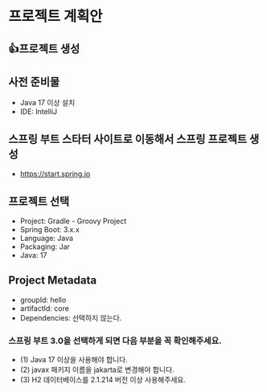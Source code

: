 
# 프로젝트 계획안

## 👍프로젝트 생성


## 사전 준비물
 - Java 17 이상 설치
 - IDE: IntelliJ

## 스프링 부트 스타터 사이트로 이동해서 스프링 프로젝트 생성
 - https://start.spring.io

## 프로젝트 선택
- Project:  Gradle - Groovy Project
- Spring Boot: 3.x.x
- Language: Java
- Packaging: Jar
- Java: 17
## Project Metadata
 - groupId: hello
 - artifactId: core
 - Dependencies: 선택하지 않는다.
 
### 스프링 부트 3.0을 선택하게 되면 다음 부분을 꼭 확인해주세요.
 - (1) Java 17 이상을 사용해야 합니다.
 - (2) javax 패키지 이름을 jakarta로 변경해야 합니다.
 - (3) H2 데이터베이스를 2.1.214 버전 이상 사용해주세요.
 
